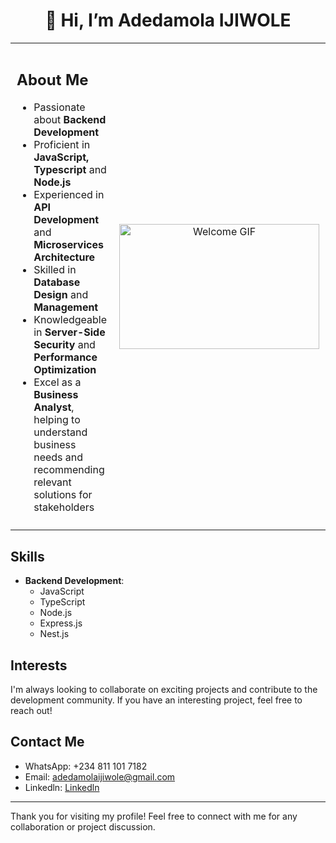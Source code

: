 <h1 align="center">👋 Hi, I’m Adedamola IJIWOLE</h1>

<table>
  <tr>
    <td style="padding: 10px;">
      <h2>About Me</h2>
      <ul>
        <li>Passionate about <strong>Backend Development</strong></li>
        <li>Proficient in <strong>JavaScript,</strong> <strong>Typescript</strong> and <strong>Node.js</strong></li>
        <li>Experienced in <strong>API Development</strong> and <strong>Microservices Architecture</strong></li>
        <li>Skilled in <strong>Database Design</strong> and <strong>Management</strong></li>
        <li>Knowledgeable in <strong>Server-Side Security</strong> and <strong>Performance Optimization</strong></li>
        <li>Excel as a <strong>Business Analyst</strong>, helping to understand business needs and recommending relevant solutions for stakeholders</li>
      </ul>
    </td>
    <td style="text-align: center; padding: 10px;">
      <img src="https://camo.githubusercontent.com/5119ee303e5e49cdf23def653b737bede0da49a859a34714d62d9ab518afbbb2/68747470733a2f2f63646e2e6472696262626c652e636f6d2f75736572732f313136323037372f73637265656e73686f74732f333834383931342f70726f6772616d6d65722e676966" alt="Welcome GIF" width="320", height="200"/>
    </td>
  </tr>
</table>

## Skills
- **Backend Development**:
  - JavaScript
  - TypeScript
  - Node.js
  - Express.js
  - Nest.js

## Interests
I'm always looking to collaborate on exciting projects and contribute to the development community. If you have an interesting project, feel free to reach out!

## Contact Me
- WhatsApp: +234 811 101 7182
- Email: adedamolaijiwole@gmail.com
- Linkedln: [Linkedln](https://www.linkedin.com/in/adedamola-ijiwole-960a05199) 

---

Thank you for visiting my profile! Feel free to connect with me for any collaboration or project discussion.
